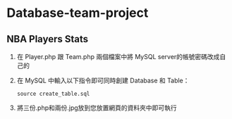 # Database-team-project
## NBA Players Stats

1. 在 Player.php 跟 Team.php 兩個檔案中將 MySQL server的帳號密碼改成自己的

2. 在 MySQL 中輸入以下指令即可同時創建 Database 和 Table：
	
	`source create_table.sql`

3. 將三份.php和兩份.jpg放到您放置網頁的資料夾中即可執行
